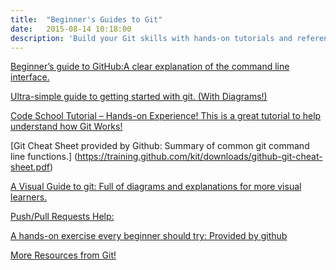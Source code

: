 ```yaml
---
title:  "Beginner's Guides to Git"
date:   2015-08-14 10:18:00
description: 'Build your Git skills with hands-on tutorials and reference guides!'
---
```

[Beginner’s guide to GitHub:A clear explanation of the command line interface.](http://readwrite.com/2013/09/30/understanding-github-a-journey-for-beginners-part-1)

[Ultra-simple guide to getting started with git. (With Diagrams!)](http://rogerdudler.github.io/git-guide/)


[Code School Tutorial – Hands-on Experience! This is a great tutorial to help understand how Git Works!](https://try.github.io/levels/1/challenges/1)

[Git Cheat Sheet provided by Github: Summary of common git command line functions.]
(https://training.github.com/kit/downloads/github-git-cheat-sheet.pdf)

[A Visual Guide to git: Full of diagrams and explanations for more visual learners.](http://marklodato.github.io/visual-git-guide/index-en.html)

[Push/Pull Requests Help:](https://help.github.com/articles/how-can-i-push-or-pull/)

[A hands-on exercise every beginner should try: Provided by github](https://guides.github.com/activities/hello-world/)

[More Resources from Git!](https://help.github.com/articles/good-resources-for-learning-git-and-github/)